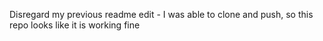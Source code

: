 
Disregard my previous readme edit - I was able to clone and push, so this repo looks like it is working fine
